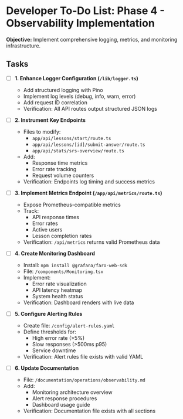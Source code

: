 # Developer To-Do List: Phase 4 - Observability Implementation

**Objective:** Implement comprehensive logging, metrics, and monitoring infrastructure.

## Tasks

- [ ] **1. Enhance Logger Configuration (`/lib/logger.ts`)**
  - Add structured logging with Pino
  - Implement log levels (debug, info, warn, error)
  - Add request ID correlation
  - Verification: All API routes output structured JSON logs

- [ ] **2. Instrument Key Endpoints**
  - Files to modify:
    - `app/api/lessons/start/route.ts`
    - `app/api/lessons/[id]/submit-answer/route.ts` 
    - `app/api/stats/srs-overview/route.ts`
  - Add:
    - Response time metrics
    - Error rate tracking
    - Request volume counters
  - Verification: Endpoints log timing and success metrics

- [ ] **3. Implement Metrics Endpoint (`/app/api/metrics/route.ts`)**
  - Expose Prometheus-compatible metrics
  - Track:
    - API response times
    - Error rates
    - Active users
    - Lesson completion rates
  - Verification: `/api/metrics` returns valid Prometheus data

- [ ] **4. Create Monitoring Dashboard**
  - Install: `npm install @grafana/faro-web-sdk`
  - File: `/components/Monitoring.tsx`
  - Implement:
    - Error rate visualization
    - API latency heatmap
    - System health status
  - Verification: Dashboard renders with live data

- [ ] **5. Configure Alerting Rules**
  - Create file: `/config/alert-rules.yaml`
  - Define thresholds for:
    - High error rate (>5%)
    - Slow responses (>500ms p95)
    - Service downtime
  - Verification: Alert rules file exists with valid YAML

- [ ] **6. Update Documentation**
  - File: `/documentation/operations/observability.md`
  - Add:
    - Monitoring architecture overview
    - Alert response procedures
    - Dashboard usage guide
  - Verification: Documentation file exists with all sections